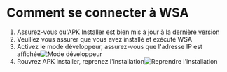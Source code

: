 # Comment se connecter à WSA
1. Assurez-vous qu'APK Installer est bien mis à jour à la [dernière version](https://github.com/Paving-Base/APK-Installer/releases "APK Installer")
2. Veuillez vous assurer que vous avez installé et exécuté WSA
3. Activez le mode développeur, assurez-vous que l'adresse IP est affichée![Mode développeur](https://raw.githubusercontent.com/Paving-Base/APK-Installer/screenshots/Documents/Tutorials/How%20To%20Connect%20WSA/Images/Snipaste_2021-10-22_14-57-56.png)
4. Rouvrez APK Installer, reprenez l'installation![Reprendre l'installation](https://raw.githubusercontent.com/Paving-Base/APK-Installer/screenshots/Documents/Tutorials/How%20To%20Connect%20WSA/Images/Snipaste_2021-10-22_15-10-06.png)

